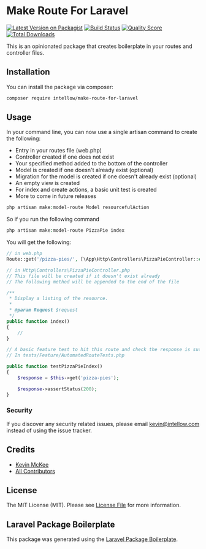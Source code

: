 # Make Route For Laravel

[![Latest Version on Packagist](https://img.shields.io/packagist/v/intellow/make-route-for-laravel.svg?style=flat-square)](https://packagist.org/packages/intellow/make-route-for-laravel)
[![Build Status](https://img.shields.io/travis/intellow/make-route-for-laravel/master.svg?style=flat-square)](https://travis-ci.org/intellow/make-route-for-laravel)
[![Quality Score](https://img.shields.io/scrutinizer/g/intellow/make-route-for-laravel.svg?style=flat-square)](https://scrutinizer-ci.com/g/intellow/make-route-for-laravel)
[![Total Downloads](https://img.shields.io/packagist/dt/intellow/make-route-for-laravel.svg?style=flat-square)](https://packagist.org/packages/intellow/make-route-for-laravel)

This is an opinionated package that creates boilerplate in your routes and controller files.

## Installation

You can install the package via composer:

```bash
composer require intellow/make-route-for-laravel
```

## Usage

In your command line, you can now use a single artisan command to create the following:
- Entry in your routes file (web.php)
- Controller created if one does not exist
- Your specified method added to the bottom of the controller
- Model is created if one doesn't already exist (optional)
- Migration for the model is created if one doesn't already exist (optional)
- An empty view is created
- For index and create actions, a basic unit test is created
- More to come in future releases

``` php
php artisan make:model-route Model resourcefulAction
```

So if you run the following command
``` php
php artisan make:model-route PizzaPie index
```

You will get the following:

``` php
// in web.php
Route::get('/pizza-pies/', [\App\Http\Controllers\PizzaPieController::class, 'index']);

// in Http\Controllers\PizzaPieController.php
// This file will be created if it doesn't exist already
// The following method will be appended to the end of the file

/**
 * Display a listing of the resource.
 *
 * @param Request $request
 */
public function index()
{
    //
}

// A basic feature test to hit this route and check the response is successful
// In tests/Feature/AutomatedRouteTests.php

public function testPizzaPieIndex()
{
    $response = $this->get('pizza-pies');

    $response->assertStatus(200);
}

```

### Security

If you discover any security related issues, please email kevin@intellow.com instead of using the issue tracker.

## Credits

- [Kevin McKee](https://github.com/intellow)
- [All Contributors](../../contributors)

## License

The MIT License (MIT). Please see [License File](LICENSE.md) for more information.

## Laravel Package Boilerplate

This package was generated using the [Laravel Package Boilerplate](https://laravelpackageboilerplate.com).
